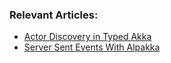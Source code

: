 ### Relevant Articles:

- [Actor Discovery in Typed Akka](https://www.baeldung.com/scala/akka-typed-actor-discovery)
- [Server Sent Events With Alpakka](https://www.baeldung.com/scala/alpakka-server-sent-events)

